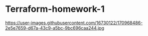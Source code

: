 # Terraform-homework-1
https://user-images.githubusercontent.com/16730122/170968486-2e5e7659-d67a-43c9-a5bc-9bc696caa244.jpg
